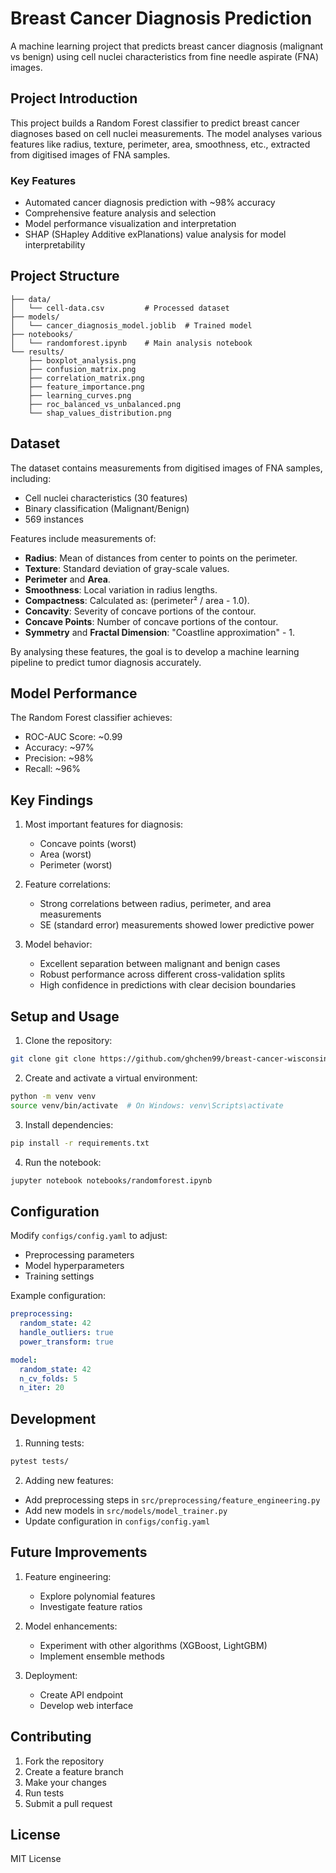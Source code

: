 # Breast Cancer Diagnosis Prediction

A machine learning project that predicts breast cancer diagnosis (malignant vs benign) using cell nuclei characteristics from fine needle aspirate (FNA) images.

## Project Introduction
This project builds a Random Forest classifier to predict breast cancer diagnoses based on cell nuclei measurements. The model analyses various features like radius, texture, perimeter, area, smoothness, etc., extracted from digitised images of FNA samples.

### Key Features
- Automated cancer diagnosis prediction with ~98% accuracy
- Comprehensive feature analysis and selection
- Model performance visualization and interpretation
- SHAP (SHapley Additive exPlanations) value analysis for model interpretability


## Project Structure

```
├── data/
│   └── cell-data.csv         # Processed dataset
├── models/
│   └── cancer_diagnosis_model.joblib  # Trained model
├── notebooks/
│   └── randomforest.ipynb    # Main analysis notebook
└── results/
    ├── boxplot_analysis.png
    ├── confusion_matrix.png
    ├── correlation_matrix.png
    ├── feature_importance.png
    ├── learning_curves.png
    ├── roc_balanced_vs_unbalanced.png
    └── shap_values_distribution.png
```

## Dataset

The dataset contains measurements from digitised images of FNA samples, including:
- Cell nuclei characteristics (30 features)
- Binary classification (Malignant/Benign)
- 569 instances

Features include measurements of:

- **Radius**: Mean of distances from center to points on the perimeter.
- **Texture**: Standard deviation of gray-scale values.
- **Perimeter** and **Area**.
- **Smoothness**: Local variation in radius lengths.
- **Compactness**: Calculated as: (perimeter² / area - 1.0).
- **Concavity**: Severity of concave portions of the contour.
- **Concave Points**: Number of concave portions of the contour.
- **Symmetry** and **Fractal Dimension**: "Coastline approximation" - 1.

By analysing these features, the goal is to develop a machine learning pipeline to predict tumor diagnosis accurately.

## Model Performance

The Random Forest classifier achieves:
- ROC-AUC Score: ~0.99
- Accuracy: ~97%
- Precision: ~98%
- Recall: ~96%

## Key Findings

1. Most important features for diagnosis:
   - Concave points (worst)
   - Area (worst)
   - Perimeter (worst)

2. Feature correlations:
   - Strong correlations between radius, perimeter, and area measurements
   - SE (standard error) measurements showed lower predictive power

3. Model behavior:
   - Excellent separation between malignant and benign cases
   - Robust performance across different cross-validation splits
   - High confidence in predictions with clear decision boundaries

## Setup and Usage

1. Clone the repository:
```bash
git clone git clone https://github.com/ghchen99/breast-cancer-wisconsin.git
```

2. Create and activate a virtual environment:
```bash
python -m venv venv
source venv/bin/activate  # On Windows: venv\Scripts\activate
```

3. Install dependencies:
```bash
pip install -r requirements.txt
```

4. Run the notebook:
```bash
jupyter notebook notebooks/randomforest.ipynb
```

## Configuration

Modify `configs/config.yaml` to adjust:
- Preprocessing parameters
- Model hyperparameters
- Training settings

Example configuration:
```yaml
preprocessing:
  random_state: 42
  handle_outliers: true
  power_transform: true

model:
  random_state: 42
  n_cv_folds: 5
  n_iter: 20
```

## Development

1. Running tests:
```bash
pytest tests/
```

2. Adding new features:
- Add preprocessing steps in `src/preprocessing/feature_engineering.py`
- Add new models in `src/models/model_trainer.py`
- Update configuration in `configs/config.yaml`

## Future Improvements

1. Feature engineering:
    - Explore polynomial features
    - Investigate feature ratios

2. Model enhancements:
    - Experiment with other algorithms (XGBoost, LightGBM)
    - Implement ensemble methods

3. Deployment:
    - Create API endpoint
    - Develop web interface

## Contributing

1. Fork the repository
2. Create a feature branch
3. Make your changes
4. Run tests
5. Submit a pull request

## License

MIT License